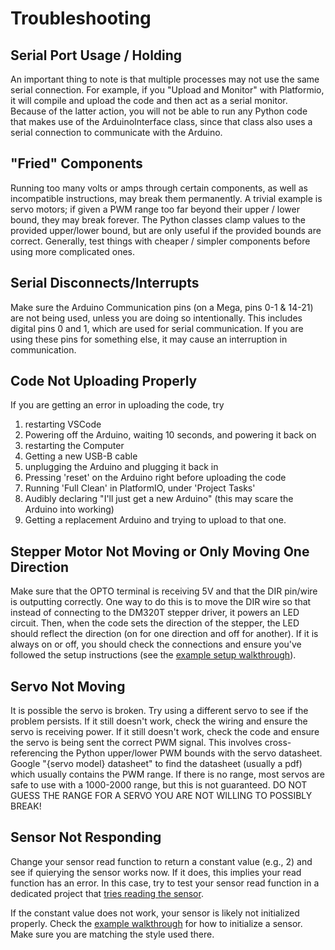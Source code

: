 # Troubleshooting

## Serial Port Usage / Holding

An important thing to note is that multiple processes may not use the same serial connection. For example, if you "Upload and Monitor" with Platformio, it will compile and upload the code and then act as a serial monitor. Because of the latter action, you will not be able to run any Python code that makes use of the ArduinoInterface class, since that class also uses a serial connection to communicate with the Arduino.

## "Fried" Components

Running too many volts or amps through certain components, as well as incompatible instructions, may break them permanently. A trivial example is servo motors; if given a PWM range too far beyond their upper / lower bound, they may break forever. The Python classes clamp values to the provided upper/lower bound, but are only useful if the provided bounds are correct. Generally, test things with cheaper / simpler components before using more complicated ones.

## Serial Disconnects/Interrupts

Make sure the Arduino Communication pins (on a Mega, pins 0-1 & 14-21) are not being used, unless you are doing so intentionally. This includes digital pins 0 and 1, which are used for serial communication. If you are using these pins for something else, it may cause an interruption in communication.

## Code Not Uploading Properly

If you are getting an error in uploading the code, try

1. restarting VSCode
1. Powering off the Arduino, waiting 10 seconds, and powering it back on
1. restarting the Computer
1. Getting a new USB-B cable
1. unplugging the Arduino and plugging it back in
1. Pressing 'reset' on the Arduino right before uploading the code
1. Running 'Full Clean' in PlatformIO, under 'Project Tasks'
1. Audibly declaring "I'll just get a new Arduino" (this may scare the Arduino into working)
1. Getting a replacement Arduino and trying to upload to that one.

## Stepper Motor Not Moving or Only Moving One Direction

Make sure that the OPTO terminal is receiving 5V and that the DIR pin/wire is outputting correctly. One way to do this is to move the DIR wire so that instead of connecting to the DM320T stepper driver, it powers an LED circuit. Then, when the code sets the direction of the stepper, the LED should reflect the direction (on for one direction and off for another). If it is always on or off, you should check the connections and ensure you've followed the setup instructions (see the [example setup walkthrough](/docs/ExampleSetupWalkthrough.md)).

## Servo Not Moving

It is possible the servo is broken. Try using a different servo to see if the problem persists. If it still doesn't work, check the wiring and ensure the servo is receiving power. If it still doesn't work, check the code and ensure the servo is being sent the correct PWM signal. This involves cross-referencing the Python upper/lower PWM bounds with the servo datasheet. Google "{servo model} datasheet" to find the datasheet (usually a pdf) which usually contains the PWM range. If there is no range, most servos are safe to use with a 1000-2000 range, but this is not guaranteed. DO NOT GUESS THE RANGE FOR A SERVO YOU ARE NOT WILLING TO POSSIBLY BREAK!

## Sensor Not Responding

Change your sensor read function to return a constant value (e.g., 2) and see if quierying the sensor works now. If it does, this implies your read function has an error. In this case, try to test your sensor read function in a dedicated project that [tries reading the sensor](https://stackoverflow.com/help/minimal-reproducible-example).

If the constant value does not work, your sensor is likely not initialized properly. Check the [example walkthrough](/docs/ExampleSetupWalkthrough.md) for how to initialize a sensor. Make sure you are matching the style used there.
